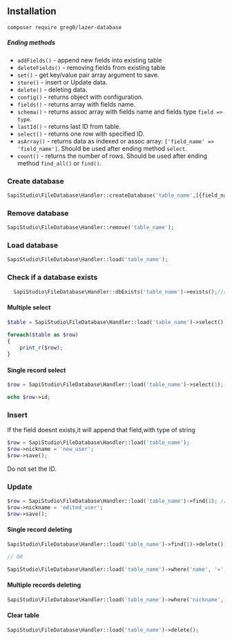 Installation
------------
```
composer require greg0/lazer-database
```

##### Ending methods

- `addFields()` - append new fields into existing table
- `deleteFields()` - removing fields from existing table
- `set()` - get key/value pair array argument to save.
- `store()` - insert or Update data.
- `delete()` - deleting data.
- `config()` - returns object with configuration.
- `fields()` - returns array with fields name.
- `schema()` - returns assoc array with fields name and fields type `field => type`.
- `lastId()` - returns last ID from table.
- `select()` - returns one row with specified ID.
- `asArray()` - returns data as indexed or assoc array: `['field_name' => 'field_name']`. Should be used after ending method `select`.
- `count()` - returns the number of rows. Should be used after ending method `find_all()` or `find()`.

### Create database
```php
SapiStudio\FileDatabase\Handler::createDatabase('table_name',[{field_name} => {field_type}]);
```
	
### Remove database
```php
SapiStudio\FileDatabase\Handler::remove('table_name');
```

### Load database
```php
SapiStudio\FileDatabase\Handler::load('table_name');
```

### Check if a database exists
```php
  SapiStudio\FileDatabase\Handler::dbExists('table_name')->exists();//return boolean
```

#### Multiple select
```php
$table = SapiStudio\FileDatabase\Handler::load('table_name')->select();
    
foreach($table as $row)
{
    print_r($row);
}
```
#### Single record select
```php
$row = SapiStudio\FileDatabase\Handler::load('table_name')->select(1);

echo $row->id;
```

### Insert
If the field doesnt exists,it will append that field,with type of string
```php
$row = SapiStudio\FileDatabase\Handler::load('table_name');
$row->nickname = 'new_user';
$row->save();
```
Do not set the ID.

### Update

```php
$row = SapiStudio\FileDatabase\Handler::load('table_name')->find(1); //Edit row with ID 1
$row->nickname = 'edited_user';
$row->save();
```

#### Single record deleting
```php
SapiStudio\FileDatabase\Handler::load('table_name')->find(1)->delete(); //Will remove row with ID 1

// OR

SapiStudio\FileDatabase\Handler::load('table_name')->where('name', '=', 'John')->find()->delete(); //Will remove John from DB

```
#### Multiple records deleting
```php
SapiStudio\FileDatabase\Handler::load('table_name')->where('nickname', '=', 'edited_user')->delete();
```
#### Clear table
```php
SapiStudio\FileDatabase\Handler::load('table_name')->delete();
```
